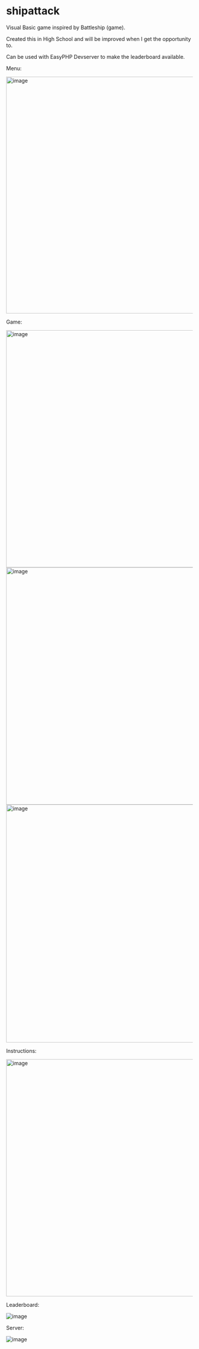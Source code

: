 # shipattack
Visual Basic game inspired by Battleship (game).

Created this in High School and will be improved when I get the opportunity to.
  
Can be used with EasyPHP Devserver to make the leaderboard available. 

Menu: 

<img width="637" alt="image" src="https://user-images.githubusercontent.com/99214628/209447364-c4d41724-12a5-4df1-a1e0-fae611cbc585.png">

Game: 

<img width="638" alt="image" src="https://user-images.githubusercontent.com/99214628/209447755-a7afaae7-ea3a-4e53-84de-d935ef4ddd9e.png">
<img width="638" alt="image" src="https://user-images.githubusercontent.com/99214628/209447444-f5891c03-0f59-46a5-800d-e0286e0cd372.png">
<img width="640" alt="image" src="https://user-images.githubusercontent.com/99214628/209447874-ca0adbde-83fc-467a-a016-52d62d78b969.png">

Instructions: 

<img width="638" alt="image" src="https://user-images.githubusercontent.com/99214628/209447464-59579b19-6156-4cd1-ba7e-9cc41cefc11b.png">

Leaderboard:

![image](https://user-images.githubusercontent.com/99214628/209447657-abe68647-59cc-4ad2-b51e-6ddacbef5ec7.png)

Server:

![image](https://user-images.githubusercontent.com/99214628/209447650-db0e39d7-f2fa-455f-89c9-39b8c1184bb5.png)

